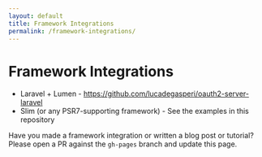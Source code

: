 ```yaml
---
layout: default
title: Framework Integrations
permalink: /framework-integrations/
---
```


# Framework Integrations

* Laravel + Lumen - https://github.com/lucadegasperi/oauth2-server-laravel
* Slim (or any PSR7-supporting framework) - See the examples in this repository

Have you made a framework integration or written a blog post or tutorial? Please open a PR against the `gh-pages` branch and update this page.
